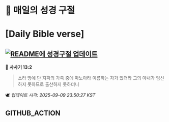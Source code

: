 # 🙏 매일의 성경 구절
# [Daily Bible verse]
## [![README에 성경구절 업데이트](https://github.com/DONGSUKA/first_test/actions/workflows/update-readme-bible.yml/badge.svg)](https://github.com/DONGSUKA/first_test/actions/workflows/update-readme-bible.yml)
<!-- START_BIBLE_VERSE -->
📖 **사사기 13:2**
> 소라 땅에 단 지파의 가족 중에 마노아라 이름하는 자가 있더라 그의 아내가 임신하지 못하므로 출산하지 못하더니

🕊️ _업데이트 시각: 2025-09-09 23:50:27 KST_
  <!-- END_BIBLE_VERSE -->
## GITHUB_ACTION
